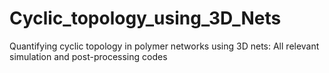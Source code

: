 # Cyclic_topology_using_3D_Nets
Quantifying cyclic topology in polymer networks using 3D nets: All relevant simulation and post-processing codes
